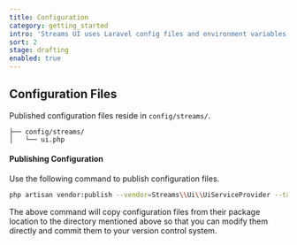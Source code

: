 ```yaml
---
title: Configuration
category: getting_started
intro: 'Streams UI uses Laravel config files and environment variables for application-level settings.'
sort: 2
stage: drafting
enabled: true
---
```

## Configuration Files

Published configuration files reside in `config/streams/`.

``` files
├── config/streams/
│   └── ui.php
```

#### Publishing Configuration

Use the following command to publish configuration files.

```bash
php artisan vendor:publish --vendor=Streams\\Ui\\UiServiceProvider --tag=config
```

The above command will copy configuration files from their package location to the directory mentioned above so that you can modify them directly and commit them to your version control system.
